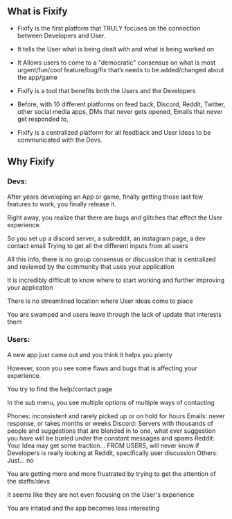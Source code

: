 ## **What is Fixify**

- Fixify is the first platform that TRULY focuses on the connection between Developers and User.

- It tells the User what is being dealt with and what is being worked on

- It Allows users to come to a "democratic" consensus on what is most urgent/fun/cool feature/bug/fix that’s needs to be added/changed about the app/game

- Fixify is a tool that benefits both the Users and the Developers

- Before, with 10 different platforms on feed back, Discord, Reddit, Twitter, other social media apps, DMs that never gets opened, Emails that never get responded to,

- Fixify is a centralized platform for all feedback and User Ideas to be communicated with the Devs.

## **Why Fixify**

### **Devs:**

After years developing an App or game, finally getting those last few features to work, you finally release it.

Right away, you realize that there are bugs and glitches that effect the User experience.

So you set up a discord server, a subreddit, an instagram page, a dev contact email
Trying to get all the different inputs from all users

All this info, there is no group consensus or discussion that is centralized and reviewed by the community that uses your application

It is incredibly difficult to know where to start working and further improving your application

There is no streamlined location where User ideas come to place

You are swamped and users leave through the lack of update that interests them

### **Users:**

A new app just came out and you think it helps you plenty

However, soon you see some flaws and bugs that is affecting your experience.

You try to find the help/contact page

In the sub menu, you see multiple options of multiple ways of contacting

Phones: inconsistent and rarely picked up or on hold for hours
Emails: never response, or takes months or weeks
Discord: Servers with thousands of people and suggestions that are blended in to one, what ever suggestion you have will be buried under the constant messages and spams
Reddit: Your Idea may get some traction… FROM USERS, will never know if Developers is really looking at Reddit, specifically user discussion
Others: Just… no

You are getting more and more frustrated by trying to get the attention of the staffs/devs

It seems like they are not even focusing on the User's experience

You are iritated and the app becomes less interesting
